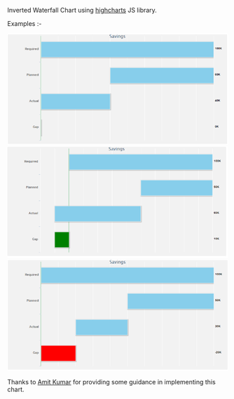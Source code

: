 Inverted Waterfall Chart using [highcharts](http://www.highcharts.com/) JS library.

Examples :-

![Waterfall Chart1](http://github.com/NiranjanSarade/inverted-waterfall-chart/raw/master/images/chart1.png "Zero Gap")
![Waterfall Chart2](http://github.com/NiranjanSarade/inverted-waterfall-chart/raw/master/images/chart2.png "Positive Gap")
![Waterfall Chart3](http://github.com/NiranjanSarade/inverted-waterfall-chart/raw/master/images/chart3.png "Negative Gap")

Thanks to [Amit Kumar](http://github.com/toamitkumar) for providing some guidance in implementing this chart.


